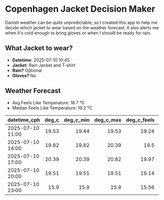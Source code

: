 
# Copenhagen Jacket Decision Maker

Danish weather can be quite unpredictable, so I created this app to help me decide which jacket to wear based on the weather forecast. 
It also alerts me when it's cold enough to bring gloves or when I should be ready for rain.

## What Jacket to wear?

- **Datetime**: 2025-07-10 10:45
- **Jacket**: Rain Jacket and T-shirt
- **Rain?** Optional
- **Gloves?** No

## Weather Forecast
- Avg Feels Like Temperature: 18.7 °C
- Median Feels Like Temperature: 19.2 °C

| datetime_cph     |   deg_c |   deg_c_min |   deg_c_max |   deg_c_feels | weather   | wind   | rain   |
|:-----------------|--------:|------------:|------------:|--------------:|:----------|:-------|:-------|
| 2025-07-10 11:00 |   19.53 |       19.44 |       19.53 |         19.24 | Clouds    | Low    | None   |
| 2025-07-10 14:00 |   19.82 |       19.82 |       20.39 |         19.5  | Rain      | Low    | Low    |
| 2025-07-10 17:00 |   20.39 |       20.39 |       20.82 |         19.97 | Clouds    | Low    | None   |
| 2025-07-10 20:00 |   19.51 |       19.51 |       19.51 |         19.14 | Clouds    | Low    | None   |
| 2025-07-10 23:00 |   15.9  |       15.9  |       15.9  |         15.56 | Clear     | Low    | None   |
        